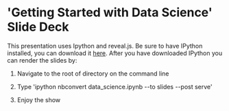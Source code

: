 # 'Getting Started with Data Science' Slide Deck

This presentation uses Ipython and reveal.js. Be sure to have IPython installed, you can download it [here](http://ipython.org/install.html). After you have downloaded IPython you can render the slides by:

1. Navigate to the root of directory on the command line

2. Type 'ipython nbconvert data_science.ipynb --to slides --post serve'

3. Enjoy the show

